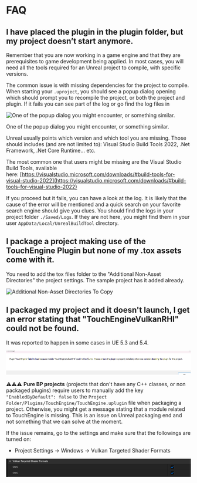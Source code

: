 # FAQ

## I have placed the plugin in the plugin folder, but my project doesn’t start anymore.

Remember that you are now working in a game engine and that they are prerequisites to game development being applied. In most cases, you will need all the tools required for an Unreal project to compile, with specific versions.

The common issue is with missing dependencies for the project to compile. When starting your `.uproject`, you should see a popup dialog opening which should prompt you to recompile the project, or both the project and plugin. If it fails you can see part of the log or go find the log files in 

![One of the popup dialog you might encounter, or something similar.](assets/FAQ/rebuild_dialog.png)

One of the popup dialog you might encounter, or something similar.

Unreal usually points which version and which tool you are missing. Those should includes (and are not limited to): Visual Studio Build Tools 2022, .Net Framework, .Net Core Runtime... etc.

The most common one that users might be missing are the Visual Studio Build Tools, available here: [https://visualstudio.microsoft.com/downloads/#build-tools-for-visual-studio-2022](https://visualstudio.microsoft.com/downloads/#build-tools-for-visual-studio-2022)

If you proceed but it fails, you can have a look at the log. It is likely that the cause of the error will be mentioned and a quick search on your favorite search engine should give you clues. You should find the logs in your project folder `./Saved/Logs`. If they are not here, you might find them in your user `AppData/Local/UnrealBuildTool` directory.

## I package a project making use of the TouchEngine Plugin but none of my .tox assets come with it.

You need to add the tox files folder to the "Additional Non-Asset Directories" the project settings. The sample project has it added already.

![Additional Non-Asset Directories To Copy](assets/FAQ/additional_non_assets_dir.png?raw=true "Additional Non-Asset Directories To Copy")

## I packaged my project and it doesn't launch, I get an error stating that "TouchEngineVulkanRHI" could not be found.

It was reported to happen in some cases in UE 5.3 and 5.4.

![TouchEngineVulkanRHI Could not be found.](assets/FAQ/TouchEngineVulkanRHI_could_not_be_found.png?raw=true "TouchEngineVulkanRHI Could not be found.")

⚠️⚠️⚠️ **Pure BP projects** (projects that don't have any C++ classes, or non packaged plugins) require users to manually add the key `"EnabledByDefault": false` to the `Project Folder/Plugins/TouchEngine/TouchEngine.uplugin` file when packaging a project. Otherwise, you might get a message stating that a module related to TouchEngine is missing. This is an issue on Unreal packaging end and not something that we can solve at the moment.

If the issue remains, go to the settings and make sure that the followings are turned on:
- Project Settings → Windows → Vulkan Targeted Shader Formats

![Vulkan Shader format settings.](assets/FAQ/TouchEngineVulkanRHI_could_not_be_found_settings.png?raw=true "Vulkan Shader format settings.")
